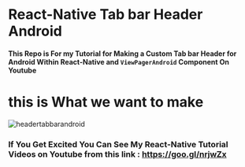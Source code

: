 React-Native Tab bar Header Android
==============================================
#### This Repo is For my Tutorial for Making a Custom Tab bar Header for Android Within React-Native and `ViewPagerAndroid` Component On Youtube

this is What we want to make 
==============================================
![headertabbarandroid](https://user-images.githubusercontent.com/19559766/33783241-3099af9a-dc71-11e7-8d65-a59041e426a8.png)


### If You Get Excited You Can See My React-Native Tutorial Videos on Youtube from this link : https://goo.gl/nrjwZx


